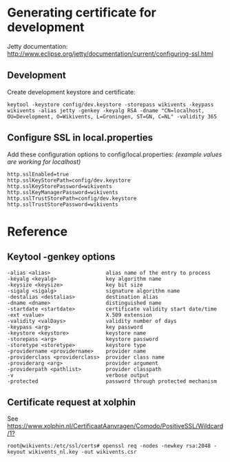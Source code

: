 # Generating certificate for development

Jetty documentation: <http://www.eclipse.org/jetty/documentation/current/configuring-ssl.html>
    
## Development    

Create development keystore and certificate:

    keytool -keystore config/dev.keystore -storepass wikivents -keypass wikivents -alias jetty -genkey -keyalg RSA -dname "CN=localhost, OU=Development, O=Wikivents, L=Groningen, ST=GN, C=NL" -validity 365   
   
## Configure SSL in local.properties

Add these configuration options to config/local.properties: _(example values are working for localhost)_

    http.sslEnabled=true
    http.sslKeyStorePath=config/dev.keystore
    http.sslKeyStorePassword=wikivents
    http.sslKeyManagerPassword=wikivents
    http.sslTrustStorePath=config/dev.keystore
    http.sslTrustStorePassword=wikivents


# Reference

## Keytool -genkey options    	

    -alias <alias>                  alias name of the entry to process
    -keyalg <keyalg>                key algorithm name
    -keysize <keysize>              key bit size
    -sigalg <sigalg>                signature algorithm name
    -destalias <destalias>          destination alias
    -dname <dname>                  distinguished name
    -startdate <startdate>          certificate validity start date/time
    -ext <value>                    X.509 extension
    -validity <valDays>             validity number of days
    -keypass <arg>                  key password
    -keystore <keystore>            keystore name
    -storepass <arg>                keystore password
    -storetype <storetype>          keystore type
    -providername <providername>    provider name
    -providerclass <providerclass>  provider class name
    -providerarg <arg>              provider argument
    -providerpath <pathlist>        provider classpath
    -v                              verbose output
    -protected                      password through protected mechanism


## Certificate request at xolphin

See <https://www.xolphin.nl/CertificaatAanvragen/Comodo/PositiveSSL/Wildcard/1?>

    root@wikivents:/etc/ssl/certs# openssl req -nodes -newkey rsa:2048 -keyout wikivents_nl.key -out wikivents.csr
    
